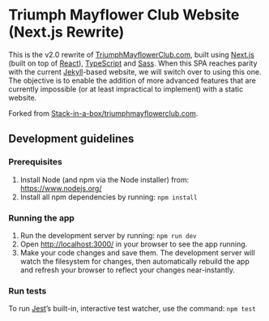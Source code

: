 # Triumph Mayflower Club Website (Next.js Rewrite)

This is the v2.0 rewrite of [TriumphMayflowerClub.com](https://www.triumphmayflowerclub.com/), built using [Next.js](https://www.nextjs.org/) (built on top of [React](https://www.reactjs.org/)), [TypeScript](https://www.typescriptlang.org/) and [Sass](https://www.sass-lang.com/). When this SPA reaches parity with the current [Jekyll](https://www.jekyllrb.com/)-based website, we will switch over to using this one. The objective is to enable the addition of more advanced features that are currently impossible (or at least impractical to implement) with a static website.

Forked from [Stack-in-a-box/triumphmayflowerclub.com](https://www.github.com/Stack-in-a-box/triumphmayflowerclub.com).

## Development guidelines

### Prerequisites

1. Install Node (and npm via the Node installer) from: https://www.nodejs.org/
2. Install all npm dependencies by running: `npm install`

### Running the app

1. Run the development server by running: `npm run dev`
2. Open [http://localhost:3000/](http://localhost:3000/) in your browser to see the app running.
3. Make your code changes and save them. The development server will watch the filesystem for changes, then automatically rebuild the app and refresh your browser to reflect your changes near-instantly.

### Run tests

To run [Jest](https://www.jestjs.io/)’s built-in, interactive test watcher, use the command: `npm test`
